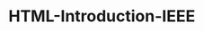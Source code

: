 # HTML-Introduction-IEEE
<h1 align="center>Introduction to HTML for IEEE Student Branch  University of Western Macedonia , Kastoria <h1>
<h2>This repository contains a HTML-CSS course + helpfull tools and technologies about web delevopment such as:</h3>
*API introduction and example on how to connect a weather website with a weather API
*Using and aquiring copyright free images 
*Using color pallets to make our websites user friendly 
*Contact form tutorial via Netlify
*Tutorials on how to host your website via Github Pages & Netlify

<h2>The specific project took place from February 2023 and is about to end in June 2023. The coordination and guidance for its realization was done by the IEEE Student Branch of University of Western Macedonia, Kastoria.

<h3>Mentors:</h3>
Christos Xitiris
<h3Team manager: Panagiotis Papantonis</h3>
<h3>Team Members:</h3>
Swthrhs
Renia</h3>

